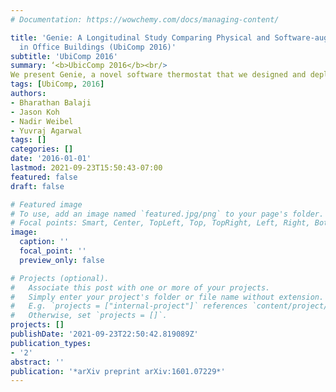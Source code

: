 ```yaml
---
# Documentation: https://wowchemy.com/docs/managing-content/

title: 'Genie: A Longitudinal Study Comparing Physical and Software-augmented Thermostats
  in Office Buildings (UbiComp 2016)'
subtitle: 'UbiComp 2016'
summary: ‘<b>UbicComp 2016</b><br/>
We present Genie, a novel software thermostat that we designed and deployed in our university for over 21 months. We compare the use of Genie to traditional thermostats. Our data and user study show that due to the clarity of information and wider thermal control provided by Genie, users feel more comfortable in their offices’
tags: [UbiComp, 2016]
authors:
- Bharathan Balaji
- Jason Koh
- Nadir Weibel
- Yuvraj Agarwal
tags: []
categories: []
date: '2016-01-01'
lastmod: 2021-09-23T15:50:43-07:00
featured: false
draft: false

# Featured image
# To use, add an image named `featured.jpg/png` to your page's folder.
# Focal points: Smart, Center, TopLeft, Top, TopRight, Left, Right, BottomLeft, Bottom, BottomRight.
image:
  caption: ''
  focal_point: ''
  preview_only: false

# Projects (optional).
#   Associate this post with one or more of your projects.
#   Simply enter your project's folder or file name without extension.
#   E.g. `projects = ["internal-project"]` references `content/project/deep-learning/index.md`.
#   Otherwise, set `projects = []`.
projects: []
publishDate: '2021-09-23T22:50:42.819089Z'
publication_types:
- '2'
abstract: ''
publication: '*arXiv preprint arXiv:1601.07229*'
---
```

